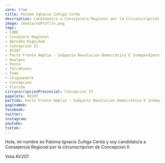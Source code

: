 ```yaml
---
core: true
title: Paloma Ignacia Zuñiga Cerda
description: Candidato/a a Consejero/a Regional por la Circunscripción de Concepcion II
image: /media/noProfile.png
tags:
- CORE
- Consejero Regional
- Apruebo Dignidad
- Concepcion II
- AV207
- Pacto Frente Amplio - Subpacto Revolucion Democratica E Independientes - Independientes
- Hualpen
- Penco
- Talcahuano
- Tome
- Chiguayante
- Concepcion
- Florida
circunscripcionProvincial: Concepcion II
papeleta: AV207
partido: Pacto Frente Amplio - Subpacto Revolucion Democratica E Independientes - Independientes
paginaWeb:
facebook:
twitter:
instagram:
youtube:
tiktok:
---
```

Hola, mi nombre es Paloma Ignacia Zuñiga Cerda y soy candidato/a a Consejero/a Regional por la circunscripcion de Concepcion II.

Vota AV207.